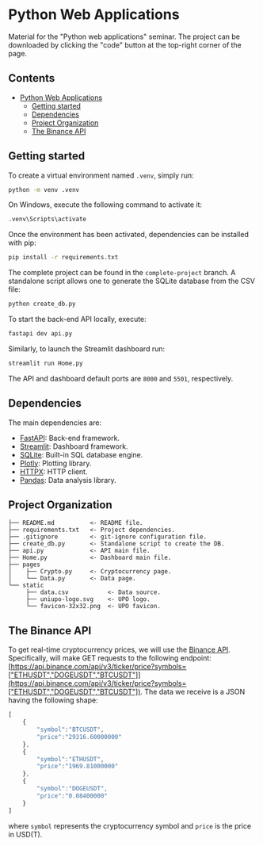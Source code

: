 # Python Web Applications

Material for the "Python web applications" seminar.
The project can be downloaded by clicking the "code" button at the top-right corner of the page.

## Contents

- [Python Web Applications](#python-web-applications)
  - [Getting started](#getting-started)
  - [Dependencies](#dependencies)
  - [Project Organization](#project-organization)
  - [The Binance API](#the-binance-api)


## Getting started

To create a virtual environment named `.venv`, simply run:

```bat
python -m venv .venv
```

On Windows, execute the following command to activate it:

```bat
.venv\Scripts\activate
```

Once the environment has been activated, dependencies can be installed with pip:

```bat
pip install -r requirements.txt
```

The complete project can be found in the `complete-project` branch.
A standalone script allows one to generate the SQLite database from the CSV file:

```bat
python create_db.py
```

To start the back-end API locally, execute:

```bat
fastapi dev api.py
```

Similarly, to launch the Streamlit dashboard run:

```bat
streamlit run Home.py
```

The API and dashboard default ports are `8000` and `5501`, respectively.

## Dependencies

The main dependencies are:
- [FastAPI](https://fastapi.tiangolo.com/): Back-end framework.
- [Streamlit](https://streamlit.io/): Dashboard framework.
- [SQLite](https://www.sqlite.org/): Built-in SQL database engine.
- [Plotly](https://plotly.com/): Plotting library.
- [HTTPX](https://www.python-httpx.org/): HTTP client.
- [Pandas](https://pandas.pydata.org/): Data analysis library.

## Project Organization

```raw
├── README.md          <- README file.
├── requirements.txt   <- Project dependencies.
├── .gitignore         <- git-ignore configuration file.
├── create_db.py       <- Standalone script to create the DB.
├── api.py             <- API main file.
├── Home.py            <- Dashboard main file.
├── pages
│    ├── Crypto.py     <- Cryptocurrency page.
│    └── Data.py       <- Data page.
└── static
     ├── data.csv           <- Data source.
     ├── uniupo-logo.svg    <- UPO logo.
     └── favicon-32x32.png  <- UPO favicon.
```

## The Binance API

To get real-time cryptocurrency prices, we will use the
[Binance API](https://github.com/binance/binance-spot-api-docs/blob/master/rest-api.md).
Specifically, will make GET requests to the following endpoint: [https://api.binance.com/api/v3/ticker/price?symbols=["ETHUSDT","DOGEUSDT","BTCUSDT"]](https://api.binance.com/api/v3/ticker/price?symbols=["ETHUSDT","DOGEUSDT","BTCUSDT"]). The data we receive is a JSON having the following shape:

```js
[
    {
        "symbol":"BTCUSDT",
        "price":"29316.60000000"
    },
    {
        "symbol":"ETHUSDT",
        "price":"1969.81000000"
    },
    {
        "symbol":"DOGEUSDT",
        "price":"0.08400000"
    }
]
```

where `symbol` represents the cryptocurrency symbol and `price` is the price in USD(T).
